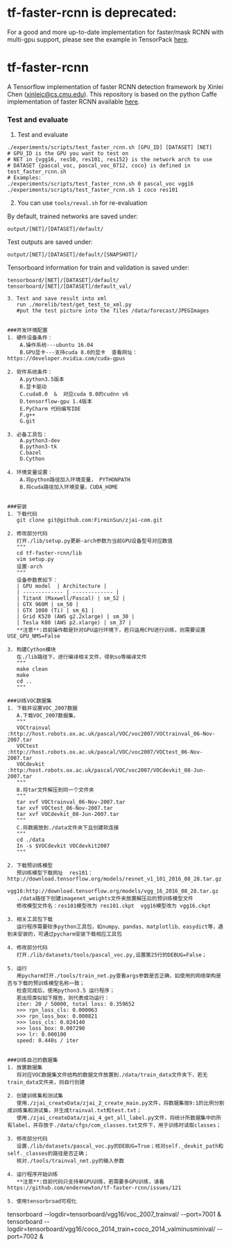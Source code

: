 # tf-faster-rcnn is deprecated:
For a good and more up-to-date implementation for faster/mask RCNN with multi-gpu support, please see the example in TensorPack [here](https://github.com/tensorpack/tensorpack/tree/master/examples/FasterRCNN).

# tf-faster-rcnn
A Tensorflow implementation of faster RCNN detection framework by Xinlei Chen (xinleic@cs.cmu.edu). This repository is based on the python Caffe implementation of faster RCNN available [here](https://github.com/rbgirshick/py-faster-rcnn).

### Test and evaluate
1. Test and evaluate
  ```Shell
  ./experiments/scripts/test_faster_rcnn.sh [GPU_ID] [DATASET] [NET]
  # GPU_ID is the GPU you want to test on
  # NET in {vgg16, res50, res101, res152} is the network arch to use
  # DATASET {pascal_voc, pascal_voc_0712, coco} is defined in test_faster_rcnn.sh
  # Examples:
  ./experiments/scripts/test_faster_rcnn.sh 0 pascal_voc vgg16
  ./experiments/scripts/test_faster_rcnn.sh 1 coco res101
  ```

2. You can use ``tools/reval.sh`` for re-evaluation


By default, trained networks are saved under:

```
output/[NET]/[DATASET]/default/
```

Test outputs are saved under:

```
output/[NET]/[DATASET]/default/[SNAPSHOT]/
```

Tensorboard information for train and validation is saved under:

```
tensorboard/[NET]/[DATASET]/default/
tensorboard/[NET]/[DATASET]/default_val/

3. Test and save result into xml
   run ./morelib/test/get_test_to_xml.py
   #put the test picture into the files /data/forecast/JPEGImages


###开发环境配置
1. 硬件设备条件：  
    A.操作系统---ubuntu 16.04
    B.GPU显卡---支持cuda 8.0的显卡  查看网址：https://developer.nvidia.com/cuda-gpus

2. 软件系统条件：
    A.python3.5版本
    B.显卡驱动
    C.cuda8.0  &  对应cuda 8.0的cudnn v6
    D.tensorflow-gpu 1.4版本
    E.PyCharm 代码编写IDE
    F.g++
    G.git

3. 必备工具包：
    A.python3-dev
    B.python3-tk
    C.bazel
    D.Cython

4. 环境变量设置：
    A.将python路径加入环境变量， PYTHONPATH
    B.将cuda路径加入环境变量，CUDA_HOME


###安装
1. 下载代码 
   git clone git@github.com:FirminSun/zjai-com.git

2. 修改部分代码
   打开./lib/setup.py更新-arch参数为当前GPU设备型号对应数值
   """
   cd tf-faster-rcnn/lib
   vim setup.py
   设置-arch
   """
   设备参数表如下：
   | GPU model  | Architecture |
   | ------------- | ------------- |
   | TitanX (Maxwell/Pascal) | sm_52 |
   | GTX 960M | sm_50 |
   | GTX 1080 (Ti) | sm_61 |
   | Grid K520 (AWS g2.2xlarge) | sm_30 |
   | Tesla K80 (AWS p2.xlarge) | sm_37 |
   **注意**:目前操作都是针对GPU运行环境下，若只运用CPU进行训练，则需要设置USE_GPU_NMS=False

3. 构建Cython模块
   在./lib路径下，进行编译相关文件，得到so等编译文件
   """
   make clean
   make
   cd ..
   """

###训练VOC数据集
1. 下载并设置VOC_2007数据
   A.下载VOC_2007数据集，
   """
   VOCtrainval  :http://host.robots.ox.ac.uk/pascal/VOC/voc2007/VOCtrainval_06-Nov-2007.tar
   VOCtest      :http://host.robots.ox.ac.uk/pascal/VOC/voc2007/VOCtest_06-Nov-2007.tar
   VOCdevkit    :http:/host.robots.ox.ac.uk/pascal/VOC/voc2007/VOCdevkit_08-Jun-2007.tar
   """
   B.将tar文件解压到同一个文件夹
   """
   tar xvf VOCtrainval_06-Nov-2007.tar
   tar xvf VOCtest_06-Nov-2007.tar
   tar xvf VOCdevkit_08-Jun-2007.tar
   """
   C.将数据放到./data文件夹下且创建软连接
   """
   cd ./data
   In -s $VOCdevkit VOCdevkit2007
   """

2. 下载预训练模型
   预训练模型下载网址  res101：http://download.tensorflow.org/models/resnet_v1_101_2016_08_28.tar.gz
		      vgg16:http://download.tensorflow.org/models/vgg_16_2016_08_28.tar.gz
   ./data路径下创建imagenet_weights文件夹放置解压后的预训练模型文件
   修改模型文件名：res101模型改为 res101.ckpt  vgg16模型改为 vgg16.ckpt

3. 相关工具包下载
   运行程序需要较多python工具包，如numpy、pandas、matplotlib、easydict等，遇到未安装的，可通过pycharm安装下载相应工具包

4. 修改部分代码
   打开./lib/datasets/tools/pascal_voc.py,设置第25行的DEBUG=False；   

5. 运行
   用pycharm打开./tools/train_net.py查看args参数是否正确，如使用的网络架构是否与下载的预训练模型名称一致；
   检查完成后，使用python3.5 运行程序；
   若出现类似如下报告，则代表成功运行：
   iter: 20 / 50000, total loss: 0.359652
   >>> rpn_loss_cls: 0.000063
   >>> rpn_loss_box: 0.000821
   >>> loss_cls: 0.024140
   >>> loss_box: 0.007290
   >>> lr: 0.000100
   speed: 0.440s / iter


###训练自己的数据集
1. 放置数据集
   将对应VOC数据集文件结构的数据文件放置到./data/train_data文件夹下，若无train_data文件夹，则自行创建

2. 创建训练集和测试集
   使用./zjai_createData/zjai_2_create_main.py文件，将数据集按9:1的比例分割成训练集和测试集，并生成trainval.txt和test.txt；
   使用./zjai_createData/zjai_4_get_all_label.py文件，将统计所数据集中的所有label，并存放于./data/cfgs/com_classes.txt文件下，用于训练时读取classes；

3. 修改部分代码
   设置./lib/datasets/pascal_voc.py的DEBUG=True；核对self._devkit_path和self._classes的路径是否正确；
   核对./tools/trainval_net.py的输入参数

4. 运行程序开始训练
   **注意**:目前代码只支持单GPU训练，若需要多GPU训练，请看https://github.com/endernewton/tf-faster-rcnn/issues/121

5. 使用tensorbroad可视化
  ```
  tensorboard --logdir=tensorboard/vgg16/voc_2007_trainval/ --port=7001 &
  tensorboard --logdir=tensorboard/vgg16/coco_2014_train+coco_2014_valminusminival/ --port=7002 &
  ```
